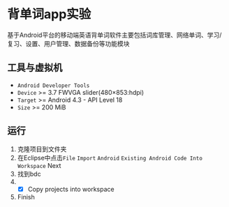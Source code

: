 # 背单词app实验

基于Android平台的移动端英语背单词软件主要包括词库管理、网络单词、学习/复习、设置、用户管理、数据备份等功能模块

## 工具与虚拟机

* `Android Developer Tools`
* `Device` >= 3.7 FWVGA slider(480×853:hdpi)
* `Target` >= Android 4.3 - API Level 18
* `Size` >= 200 MiB

## 运行

1. 克隆项目到文件夹
2. 在Eclipse中点击`File` `Import` `Android` `Existing Android Code Into Workspace` Next
3. 找到bdc
4. - [x] Copy projects into workspace
6. Finish
